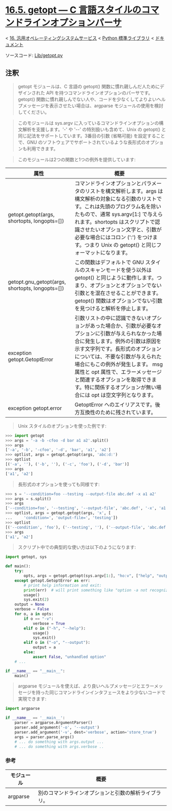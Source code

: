 # [16.5. getopt — C 言語スタイルのコマンドラインオプションパーサ](https://docs.python.jp/3/library/getopt.html)

< [16. 汎用オペレーティングシステムサービス](https://docs.python.jp/3/library/allos.html) < [Python 標準ライブラリ](https://docs.python.jp/3/library/index.html#the-python-standard-library) < [ドキュメント](https://docs.python.jp/3/index.html)

ソースコード: [Lib/getopt.py](https://github.com/python/cpython/tree/3.6/Lib/getopt.py)

## 注釈

> getopt モジュールは、C 言語の getopt() 関数に慣れ親しんだ人ためにデザインされた API を持つコマンドラインオプションのパーサです。getopt() 関数に慣れ親しんでない人や、コードを少なくしてよりよいヘルプメッセージを表示させたい場合は、argparse モジュールの使用を検討してください。

> このモジュールは sys.argv に入っているコマンドラインオプションの構文解析を支援します。'-' や '--' の特別扱いも含めて、Unix の getopt() と同じ記法をサポートしています。3番目の引数 (省略可能) を設定することで、GNU のソフトウェアでサポートされているような長形式のオプションも利用できます。

> このモジュールは2つの関数と1つの例外を提供しています:

属性|概要
----|----
getopt.getopt(args, shortopts, longopts=[])|コマンドラインオプションとパラメータのリストを構文解析します。args は構文解析の対象になる引数のリストです。これは先頭のプログラム名を除いたもので、通常 sys.argv[1:] で与えられます。shortopts はスクリプトで認識させたいオプション文字と、引数が必要な場合にはコロン (':') をつけます。つまり Unix の getopt() と同じフォーマットになります。
getopt.gnu_getopt(args, shortopts, longopts=[])|この関数はデフォルトで GNU スタイルのスキャンモードを使う以外は getopt() と同じように動作します。つまり、オプションとオプションでない引数とを混在させることができます。getopt() 関数はオプションでない引数を見つけると解析を停止します。
exception getopt.GetoptError|引数リストの中に認識できないオプションがあった場合か、引数が必要なオプションに引数が与えられなかった場合に発生します。例外の引数は原因を示す文字列です。長形式のオプションについては、不要な引数が与えられた場合にもこの例外が発生します。 msg 属性と opt 属性で、エラーメッセージと関連するオプションを取得できます。特に関係するオプションが無い場合には opt は空文字列となります。
exception getopt.error|GetoptError へのエイリアスです。後方互換性のために残されています。

> Unix スタイルのオプションを使った例です:

```python
>>> import getopt
>>> args = '-a -b -cfoo -d bar a1 a2'.split()
>>> args
['-a', '-b', '-cfoo', '-d', 'bar', 'a1', 'a2']
>>> optlist, args = getopt.getopt(args, 'abc:d:')
>>> optlist
[('-a', ''), ('-b', ''), ('-c', 'foo'), ('-d', 'bar')]
>>> args
['a1', 'a2']
```

> 長形式のオプションを使っても同様です:

```python
>>> s = '--condition=foo --testing --output-file abc.def -x a1 a2'
>>> args = s.split()
>>> args
['--condition=foo', '--testing', '--output-file', 'abc.def', '-x', 'a1', 'a2']
>>> optlist, args = getopt.getopt(args, 'x', [
...     'condition=', 'output-file=', 'testing'])
>>> optlist
[('--condition', 'foo'), ('--testing', ''), ('--output-file', 'abc.def'), ('-x', '')]
>>> args
['a1', 'a2']
```

> スクリプト中での典型的な使い方は以下のようになります:

```python
import getopt, sys

def main():
    try:
        opts, args = getopt.getopt(sys.argv[1:], "ho:v", ["help", "output="])
    except getopt.GetoptError as err:
        # print help information and exit:
        print(err)  # will print something like "option -a not recognized"
        usage()
        sys.exit(2)
    output = None
    verbose = False
    for o, a in opts:
        if o == "-v":
            verbose = True
        elif o in ("-h", "--help"):
            usage()
            sys.exit()
        elif o in ("-o", "--output"):
            output = a
        else:
            assert False, "unhandled option"
    # ...

if __name__ == "__main__":
    main()
```

> argparse モジュールを使えば、より良いヘルプメッセージとエラーメッセージを持った同じコマンドラインインタフェースをより少ないコードで実現できます:

```python
import argparse

if __name__ == '__main__':
    parser = argparse.ArgumentParser()
    parser.add_argument('-o', '--output')
    parser.add_argument('-v', dest='verbose', action='store_true')
    args = parser.parse_args()
    # ... do something with args.output ...
    # ... do something with args.verbose ..
```

### 参考

モジュール|概要
----------|----
argparse|別のコマンドラインオプションと引数の解析ライブラリ。

